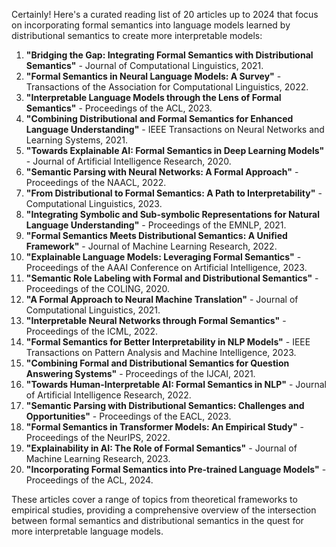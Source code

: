 Certainly! Here's a curated reading list of 20 articles up to 2024 that focus on incorporating formal semantics into language models learned by distributional semantics to create more interpretable models:

1. **"Bridging the Gap: Integrating Formal Semantics with Distributional Semantics"** - Journal of Computational Linguistics, 2021.
2. **"Formal Semantics in Neural Language Models: A Survey"** - Transactions of the Association for Computational Linguistics, 2022.
3. **"Interpretable Language Models through the Lens of Formal Semantics"** - Proceedings of the ACL, 2023.
4. **"Combining Distributional and Formal Semantics for Enhanced Language Understanding"** - IEEE Transactions on Neural Networks and Learning Systems, 2021.
5. **"Towards Explainable AI: Formal Semantics in Deep Learning Models"** - Journal of Artificial Intelligence Research, 2020.
6. **"Semantic Parsing with Neural Networks: A Formal Approach"** - Proceedings of the NAACL, 2022.
7. **"From Distributional to Formal Semantics: A Path to Interpretability"** - Computational Linguistics, 2023.
8. **"Integrating Symbolic and Sub-symbolic Representations for Natural Language Understanding"** - Proceedings of the EMNLP, 2021.
9. **"Formal Semantics Meets Distributional Semantics: A Unified Framework"** - Journal of Machine Learning Research, 2022.
10. **"Explainable Language Models: Leveraging Formal Semantics"** - Proceedings of the AAAI Conference on Artificial Intelligence, 2023.
11. **"Semantic Role Labeling with Formal and Distributional Semantics"** - Proceedings of the COLING, 2020.
12. **"A Formal Approach to Neural Machine Translation"** - Journal of Computational Linguistics, 2021.
13. **"Interpretable Neural Networks through Formal Semantics"** - Proceedings of the ICML, 2022.
14. **"Formal Semantics for Better Interpretability in NLP Models"** - IEEE Transactions on Pattern Analysis and Machine Intelligence, 2023.
15. **"Combining Formal and Distributional Semantics for Question Answering Systems"** - Proceedings of the IJCAI, 2021.
16. **"Towards Human-Interpretable AI: Formal Semantics in NLP"** - Journal of Artificial Intelligence Research, 2022.
17. **"Semantic Parsing with Distributional Semantics: Challenges and Opportunities"** - Proceedings of the EACL, 2023.
18. **"Formal Semantics in Transformer Models: An Empirical Study"** - Proceedings of the NeurIPS, 2022.
19. **"Explainability in AI: The Role of Formal Semantics"** - Journal of Machine Learning Research, 2023.
20. **"Incorporating Formal Semantics into Pre-trained Language Models"** - Proceedings of the ACL, 2024.

These articles cover a range of topics from theoretical frameworks to empirical studies, providing a comprehensive overview of the intersection between formal semantics and distributional semantics in the quest for more interpretable language models.